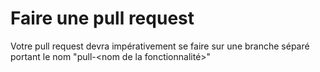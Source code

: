 # Faire une pull request

Votre pull request devra impérativement se faire sur une branche séparé portant le nom "pull-<nom de la fonctionnalité>"
